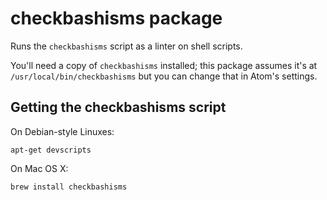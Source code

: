 # checkbashisms package

Runs the `checkbashisms` script as a linter on shell scripts.

You'll need a copy of `checkbashisms` installed; this package assumes it's at `/usr/local/bin/checkbashisms` but you can change that in Atom's settings.

## Getting the checkbashisms script

On Debian-style Linuxes:

    apt-get devscripts

On Mac OS X:

    brew install checkbashisms
    
